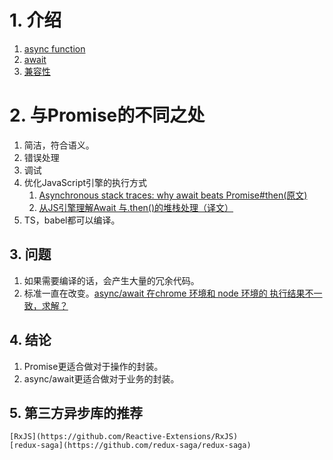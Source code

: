 # 1. 介绍
1. [async function](https://developer.mozilla.org/zh-CN/docs/Web/JavaScript/Reference/Statements/async_function)
2. [await](https://developer.mozilla.org/zh-CN/docs/Web/JavaScript/Reference/Operators/await)
3. [兼容性](https://caniuse.com/#search=async%20function)
# 2. 与Promise的不同之处
1. 简洁，符合语义。
2. 错误处理
3. 调试
4. 优化JavaScript引擎的执行方式
    1. [Asynchronous stack traces: why await beats Promise#then(原文)](https://mathiasbynens.be/notes/async-stack-traces)
    2. [从JS引擎理解Await 与.then()的堆栈处理（译文）](https://zhuanlan.zhihu.com/p/40072557)
5. TS，babel都可以编译。

## 3. 问题
1. 如果需要编译的话，会产生大量的冗余代码。
2. 标准一直在改变。[async/await 在chrome 环境和 node 环境的 执行结果不一致，求解？](https://www.zhihu.com/question/268007969/answer/339811998)

## 4. 结论
1. Promise更适合做对于操作的封装。
2. async/await更适合做对于业务的封装。

## 5. 第三方异步库的推荐
    [RxJS](https://github.com/Reactive-Extensions/RxJS)
    [redux-saga](https://github.com/redux-saga/redux-saga)
